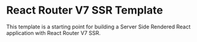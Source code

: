 # React Router V7 SSR Template

This template is a starting point for building a Server Side Rendered React application with React Router V7 SSR.
